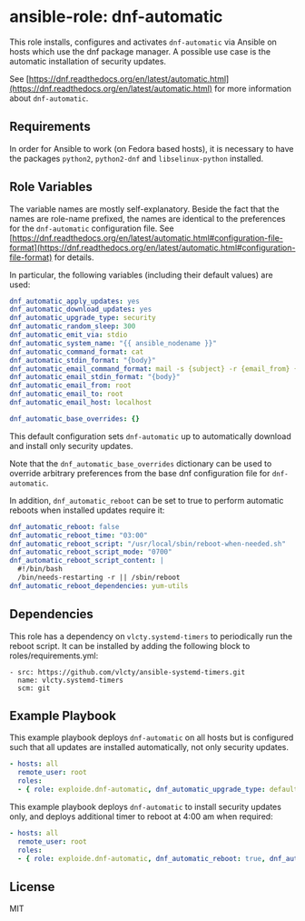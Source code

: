 ansible-role: dnf-automatic
=========

This role installs, configures and activates `dnf-automatic` via Ansible on hosts which use the dnf package manager. A possible use case is the automatic installation of security updates.

See [https://dnf.readthedocs.org/en/latest/automatic.html](https://dnf.readthedocs.org/en/latest/automatic.html) for more information about `dnf-automatic`.

Requirements
------------

In order for Ansible to work (on Fedora based hosts), it is necessary to have the packages `python2`, `python2-dnf` and `libselinux-python` installed.

Role Variables
--------------

The variable names are mostly self-explanatory. Beside the fact that the names are role-name prefixed, the names are identical to the preferences for the `dnf-automatic` configuration file. See [https://dnf.readthedocs.org/en/latest/automatic.html#configuration-file-format](https://dnf.readthedocs.org/en/latest/automatic.html#configuration-file-format) for details.

In particular, the following variables (including their default values) are used:

```yaml
dnf_automatic_apply_updates: yes
dnf_automatic_download_updates: yes
dnf_automatic_upgrade_type: security
dnf_automatic_random_sleep: 300
dnf_automatic_emit_via: stdio
dnf_automatic_system_name: "{{ ansible_nodename }}"
dnf_automatic_command_format: cat
dnf_automatic_stdin_format: "{body}"
dnf_automatic_email_command_format: mail -s {subject} -r {email_from} {email_to}
dnf_automatic_email_stdin_format: "{body}"
dnf_automatic_email_from: root
dnf_automatic_email_to: root
dnf_automatic_email_host: localhost

dnf_automatic_base_overrides: {}
```

This default configuration sets `dnf-automatic` up to automatically download and install only security updates.

Note that the `dnf_automatic_base_overrides` dictionary can be used to override arbitrary preferences from the base dnf configuration file for `dnf-automatic`.

In addition, `dnf_automatic_reboot` can be set to true to perform automatic reboots when installed updates require it:

```yaml
dnf_automatic_reboot: false
dnf_automatic_reboot_time: "03:00"
dnf_automatic_reboot_script: "/usr/local/sbin/reboot-when-needed.sh"
dnf_automatic_reboot_script_mode: "0700"
dnf_automatic_reboot_script_content: |
  #!/bin/bash
  /bin/needs-restarting -r || /sbin/reboot
dnf_automatic_reboot_dependencies: yum-utils
```

Dependencies
------------

This role has a dependency on `vlcty.systemd-timers` to periodically run the reboot script. It can be installed by adding the following block to roles/requirements.yml:

```
- src: https://github.com/vlcty/ansible-systemd-timers.git
  name: vlcty.systemd-timers
  scm: git
```

Example Playbook
----------------

This example playbook deploys `dnf-automatic` on all hosts but is configured such that all updates are installed automatically, not only security updates.

```yaml
- hosts: all
  remote_user: root
  roles:
  - { role: exploide.dnf-automatic, dnf_automatic_upgrade_type: default }
```

This example playbook deploys `dnf-automatic` to install security updates only, and deploys additional timer to reboot at 4:00 am when required:

```yaml
- hosts: all
  remote_user: root
  roles:
  - { role: exploide.dnf-automatic, dnf_automatic_reboot: true, dnf_automatic_reboot_time: "04:00" }
```


License
-------

MIT
